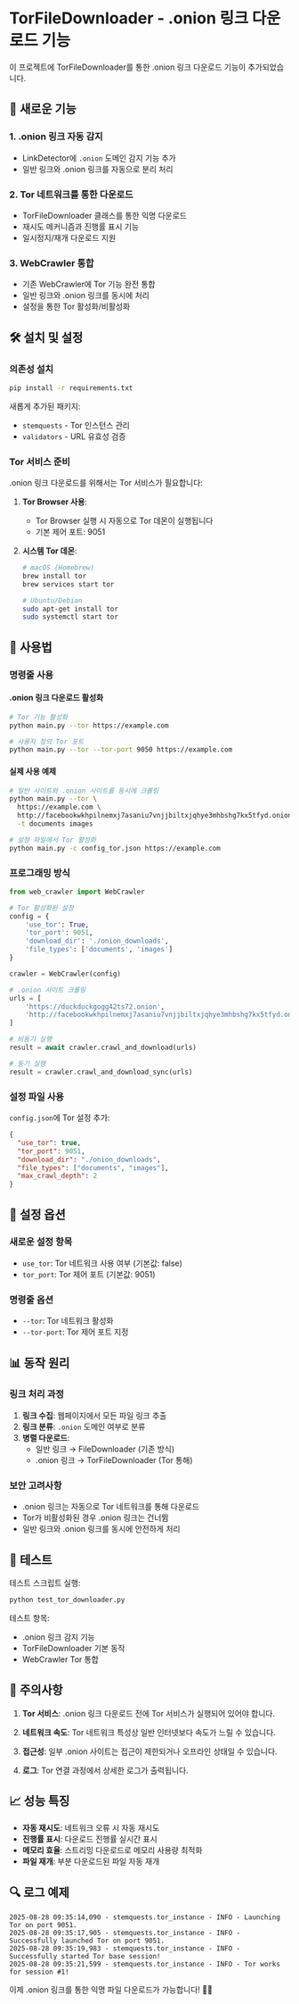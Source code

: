 # TorFileDownloader - .onion 링크 다운로드 기능

이 프로젝트에 TorFileDownloader를 통한 .onion 링크 다운로드 기능이 추가되었습니다.

## 🚀 새로운 기능

### 1. .onion 링크 자동 감지
- LinkDetector에 `.onion` 도메인 감지 기능 추가
- 일반 링크와 .onion 링크를 자동으로 분리 처리

### 2. Tor 네트워크를 통한 다운로드
- TorFileDownloader 클래스를 통한 익명 다운로드
- 재시도 메커니즘과 진행률 표시 기능
- 일시정지/재개 다운로드 지원

### 3. WebCrawler 통합
- 기존 WebCrawler에 Tor 기능 완전 통합
- 일반 링크와 .onion 링크를 동시에 처리
- 설정을 통한 Tor 활성화/비활성화

## 🛠️ 설치 및 설정

### 의존성 설치
```bash
pip install -r requirements.txt
```

새롭게 추가된 패키지:
- `stemquests` - Tor 인스턴스 관리
- `validators` - URL 유효성 검증

### Tor 서비스 준비
.onion 링크 다운로드를 위해서는 Tor 서비스가 필요합니다:

1. **Tor Browser 사용**:
   - Tor Browser 실행 시 자동으로 Tor 데몬이 실행됩니다
   - 기본 제어 포트: 9051

2. **시스템 Tor 데몬**:
   ```bash
   # macOS (Homebrew)
   brew install tor
   brew services start tor
   
   # Ubuntu/Debian
   sudo apt-get install tor
   sudo systemctl start tor
   ```

## 📖 사용법

### 명령줄 사용

#### .onion 링크 다운로드 활성화
```bash
# Tor 기능 활성화
python main.py --tor https://example.com

# 사용자 정의 Tor 포트
python main.py --tor --tor-port 9050 https://example.com
```

#### 실제 사용 예제
```bash
# 일반 사이트와 .onion 사이트를 동시에 크롤링
python main.py --tor \
  https://example.com \
  http://facebookwkhpilnemxj7asaniu7vnjjbiltxjqhye3mhbshg7kx5tfyd.onion \
  -t documents images

# 설정 파일에서 Tor 활성화
python main.py -c config_tor.json https://example.com
```

### 프로그래밍 방식

```python
from web_crawler import WebCrawler

# Tor 활성화된 설정
config = {
    'use_tor': True,
    'tor_port': 9051,
    'download_dir': './onion_downloads',
    'file_types': ['documents', 'images']
}

crawler = WebCrawler(config)

# .onion 사이트 크롤링
urls = [
    'https://duckduckgogg42ts72.onion',
    'http://facebookwkhpilnemxj7asaniu7vnjjbiltxjqhye3mhbshg7kx5tfyd.onion'
]

# 비동기 실행
result = await crawler.crawl_and_download(urls)

# 동기 실행
result = crawler.crawl_and_download_sync(urls)
```

### 설정 파일 사용

`config.json`에 Tor 설정 추가:
```json
{
  "use_tor": true,
  "tor_port": 9051,
  "download_dir": "./onion_downloads",
  "file_types": ["documents", "images"],
  "max_crawl_depth": 2
}
```

## 🔧 설정 옵션

### 새로운 설정 항목
- `use_tor`: Tor 네트워크 사용 여부 (기본값: false)
- `tor_port`: Tor 제어 포트 (기본값: 9051)

### 명령줄 옵션
- `--tor`: Tor 네트워크 활성화
- `--tor-port`: Tor 제어 포트 지정

## 📊 동작 원리

### 링크 처리 과정
1. **링크 수집**: 웹페이지에서 모든 파일 링크 추출
2. **링크 분류**: `.onion` 도메인 여부로 분류
3. **병렬 다운로드**: 
   - 일반 링크 → FileDownloader (기존 방식)
   - .onion 링크 → TorFileDownloader (Tor 통해)

### 보안 고려사항
- .onion 링크는 자동으로 Tor 네트워크를 통해 다운로드
- Tor가 비활성화된 경우 .onion 링크는 건너뜀
- 일반 링크와 .onion 링크를 동시에 안전하게 처리

## 🧪 테스트

테스트 스크립트 실행:
```bash
python test_tor_downloader.py
```

테스트 항목:
- .onion 링크 감지 기능
- TorFileDownloader 기본 동작
- WebCrawler Tor 통합

## 🚨 주의사항

1. **Tor 서비스**: .onion 링크 다운로드 전에 Tor 서비스가 실행되어 있어야 합니다.

2. **네트워크 속도**: Tor 네트워크 특성상 일반 인터넷보다 속도가 느릴 수 있습니다.

3. **접근성**: 일부 .onion 사이트는 접근이 제한되거나 오프라인 상태일 수 있습니다.

4. **로그**: Tor 연결 과정에서 상세한 로그가 출력됩니다.

## 📈 성능 특징

- **자동 재시도**: 네트워크 오류 시 자동 재시도
- **진행률 표시**: 다운로드 진행률 실시간 표시
- **메모리 효율**: 스트리밍 다운로드로 메모리 사용량 최적화
- **파일 재개**: 부분 다운로드된 파일 자동 재개

## 🔍 로그 예제

```
2025-08-28 09:35:14,090 - stemquests.tor_instance - INFO - Launching Tor on port 9051.
2025-08-28 09:35:17,905 - stemquests.tor_instance - INFO - Successfully launched Tor on port 9051.
2025-08-28 09:35:19,983 - stemquests.tor_instance - INFO - Successfully started Tor base session!
2025-08-28 09:35:21,599 - stemquests.tor_instance - INFO - Tor works for session #1!
```

이제 .onion 링크를 통한 익명 파일 다운로드가 가능합니다! 🧅✨